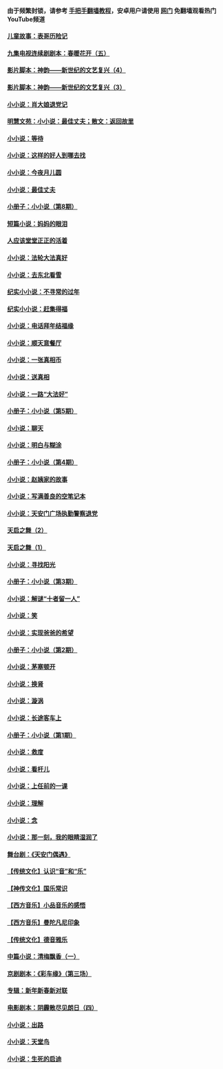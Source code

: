 #### 由于频繁封锁，请参考 [手把手翻墙教程](https://github.com/gfw-breaker/guides/wiki/)，安卓用户请使用 [网门](https://github.com/gfw-breaker/nogfw/blob/master/dl.md?t=05191700) 免翻墙观看热门YouTube频道 

#### [儿童故事：表哥历险记](../pages/328/383535.md?t=05191700) 

#### [九集电视连续剧剧本：春暖花开（五）](../pages/328/275919.md?t=05191700) 

#### [影片脚本：神韵——新世纪的文艺复兴（4）](../pages/328/266089.md?t=05191700) 

#### [影片脚本：神韵——新世纪的文艺复兴（3）](../pages/328/266087.md?t=05191700) 

#### [小小说：肖大娘退党记](../pages/328/239807.md?t=05191700) 

#### [明慧文苑：小小说：最佳丈夫；散文：返回故里](../pages/328/3439.md?t=05191700) 

#### [小小说：等待](../pages/328/223927.md?t=05191700) 

#### [小小说：这样的好人到哪去找](../pages/328/209396.md?t=05191700) 

#### [小小说：今夜月儿圆](../pages/328/193588.md?t=05191700) 

#### [小小说：最佳丈夫](../pages/328/190938.md?t=05191700) 

#### [小册子：小小说（第8期）](../pages/328/188202.md?t=05191700) 

#### [短篇小说：妈妈的眼泪](../pages/328/187712.md?t=05191700) 

#### [人应该堂堂正正的活着](../pages/328/182430.md?t=05191700) 

#### [小小说：法轮大法真好](../pages/328/174669.md?t=05191700) 

#### [小小说：去东北看雪](../pages/328/173882.md?t=05191700) 

#### [纪实小小说：不寻常的过年](../pages/328/173187.md?t=05191700) 

#### [纪实小小说：赶集得福](../pages/328/172652.md?t=05191700) 

#### [小小说：电话拜年结福缘](../pages/328/172533.md?t=05191700) 

#### [小小说：顺天意餐厅](../pages/328/170182.md?t=05191700) 

#### [小小说：一张真相币](../pages/328/169410.md?t=05191700) 

#### [小小说：送真相](../pages/328/166713.md?t=05191700) 

#### [小小说：一路“大法好”](../pages/328/162016.md?t=05191700) 

#### [小册子：小小说（第5期）](../pages/328/161131.md?t=05191700) 

#### [小小说：聊天](../pages/328/159640.md?t=05191700) 

#### [小小说：明白与糊涂](../pages/328/158101.md?t=05191700) 

#### [小册子：小小说（第4期）](../pages/328/158006.md?t=05191700) 

#### [小小说：赵姨家的故事](../pages/328/157843.md?t=05191700) 

#### [小小说：写满善良的空笔记本](../pages/328/157382.md?t=05191700) 

#### [小小说：天安门广场执勤警察退党](../pages/328/156982.md?t=05191700) 

#### [天启之舞（2）](../pages/328/153440.md?t=05191700) 

#### [天启之舞（1）](../pages/328/153439.md?t=05191700) 

#### [小小说：寻找阳光](../pages/328/153065.md?t=05191700) 

#### [小册子：小小说（第3期）](../pages/328/151715.md?t=05191700) 

#### [小小说：解谜“十者留一人”](../pages/328/148967.md?t=05191700) 

#### [小小说：笑](../pages/328/148905.md?t=05191700) 

#### [小小说：实现爸爸的希望](../pages/328/148096.md?t=05191700) 

#### [小册子：小小说（第2期）](../pages/328/147214.md?t=05191700) 

#### [小小说：茅塞顿开](../pages/328/147030.md?t=05191700) 

#### [小小说：换肾](../pages/328/146770.md?t=05191700) 

#### [小小说：漩涡](../pages/328/146683.md?t=05191700) 

#### [小小说：长途客车上](../pages/328/145076.md?t=05191700) 

#### [小册子：小小说（第1期）](../pages/328/143963.md?t=05191700) 

#### [小小说：救度](../pages/328/143927.md?t=05191700) 

#### [小小说：看杆儿](../pages/328/142137.md?t=05191700) 

#### [小小说：上任前的一课](../pages/328/140808.md?t=05191700) 

#### [小小说：理解](../pages/328/140476.md?t=05191700) 

#### [小小说：念](../pages/328/139513.md?t=05191700) 

#### [小小说：那一刻，我的眼睛湿润了](../pages/328/138476.md?t=05191700) 

#### [舞台剧：《天安门偶遇》](../pages/328/117155.md?t=05191700) 

#### [【传统文化】认识“音”和“乐”](../pages/328/108667.md?t=05191700) 

#### [【神传文化】国乐常识](../pages/328/104225.md?t=05191700) 

#### [【西方音乐】小品音乐的感悟](../pages/328/102924.md?t=05191700) 

#### [【西方音乐】曼陀凡尼印象](../pages/328/102922.md?t=05191700) 

#### [【传统文化】德音雅乐](../pages/328/102923.md?t=05191700) 

#### [中篇小说：清梅飘香（一）](../pages/328/101058.md?t=05191700) 

#### [京剧剧本：《彩车缘》（第三场）](../pages/328/96434.md?t=05191700) 

#### [专辑：新年新春新对联](../pages/328/94991.md?t=05191700) 

#### [电影剧本：阴霾散尽见朗日（四）](../pages/328/87081.md?t=05191700) 

#### [小小说：出路](../pages/328/84848.md?t=05191700) 

#### [小小说：天堂鸟](../pages/328/83084.md?t=05191700) 

#### [小小说：生死的启迪](../pages/328/70977.md?t=05191700) 

